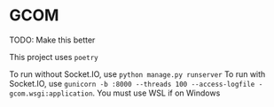 # GCOM

TODO: Make this better

This project uses `poetry`

To run without Socket.IO, use `python manage.py runserver`
To run with Socket.IO, use `gunicorn -b :8000 --threads 100 --access-logfile - gcom.wsgi:application`.
You must use WSL if on Windows